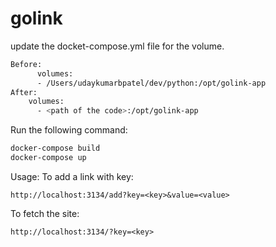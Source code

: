 # golink

update the docket-compose.yml file for the volume.

```sh
Before:
      volumes:
      - /Users/udaykumarbpatel/dev/python:/opt/golink-app
After:
    volumes:
      - <path of the code>:/opt/golink-app
```

Run the following command:

```sh
docker-compose build
docker-compose up
```

Usage:
To add a link with key:

    http://localhost:3134/add?key=<key>&value=<value>

To fetch the site:

    http://localhost:3134/?key=<key>
